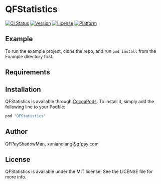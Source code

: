 # QFStatistics

[![CI Status](http://img.shields.io/travis/QFPayShadowMan/QFStatistics.svg?style=flat)](https://travis-ci.org/QFPayShadowMan/QFStatistics)
[![Version](https://img.shields.io/cocoapods/v/QFStatistics.svg?style=flat)](http://cocoapods.org/pods/QFStatistics)
[![License](https://img.shields.io/cocoapods/l/QFStatistics.svg?style=flat)](http://cocoapods.org/pods/QFStatistics)
[![Platform](https://img.shields.io/cocoapods/p/QFStatistics.svg?style=flat)](http://cocoapods.org/pods/QFStatistics)

## Example

To run the example project, clone the repo, and run `pod install` from the Example directory first.

## Requirements

## Installation

QFStatistics is available through [CocoaPods](http://cocoapods.org). To install
it, simply add the following line to your Podfile:

```ruby
pod "QFStatistics"
```

## Author

QFPayShadowMan, xunianqiang@qfpay.com

## License

QFStatistics is available under the MIT license. See the LICENSE file for more info.
